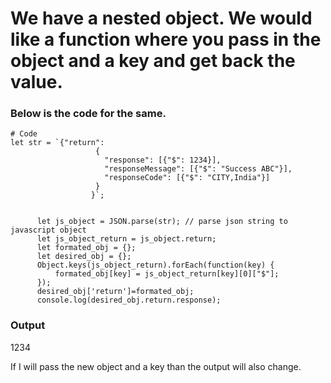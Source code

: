 # We have a nested object. We would like a function where you pass in the object and a key and get back the value. 

### Below is the code for the same.

  ```
  # Code
let str = `{"return":
                     {
                       "response": [{"$": 1234}],
                       "responseMessage": [{"$": "Success ABC"}],
                       "responseCode": [{"$": "CITY,India"}]
                     }
                    }`;
    
    
        let js_object = JSON.parse(str); // parse json string to javascript object
        let js_object_return = js_object.return;
        let formated_obj = {};
        let desired_obj = {};
        Object.keys(js_object_return).forEach(function(key) {
            formated_obj[key] = js_object_return[key][0]["$"];
        });
        desired_obj['return']=formated_obj;
        console.log(desired_obj.return.response);
  ```
  
### Output

1234

If I will pass the new object and a key than the output will also change.
